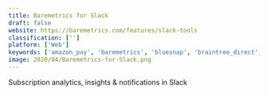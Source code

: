 ```yaml
---
title: Baremetrics for Slack
draft: false 
website: https://baremetrics.com/features/slack-tools
classification: ['']
platform: ['Web']
keywords: ['amazon_pay', 'baremetrics', 'bluesnap', 'braintree_direct', 'cashbar', 'chargent', 'ga.today_alerts', 'gootics', 'mode', 'mode_for_slack', 'orthios', 'paypal_here', 'project_reports_for_slack', 'pushpop_for_slack', 'slack_it', 'statsbot', 'statsbot_alerts', 'stripe', 'visitors', 'stickk']
image: 2020/04/Baremetrics-for-Slack.png
---
```

Subscription analytics, insights & notifications in Slack
